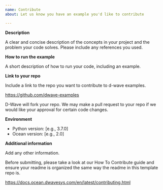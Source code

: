 ```yaml
---
name: Contribute
about: Let us know you have an example you'd like to contribute

---
```


**Description**

A clear and concise description of the concepts in your project and the problem 
your code solves. Please include any references you used. 

**How to run the example**

A short description of how to run your code, including an example. 

**Link to your repo**

Include a link to the repo you want to contribute to d-wave examples.

https://github.com/dwave-examples

D-Wave will fork your repo. We may make a pull request to your repo if we would 
like your approval for certain code changes.

**Environment**
 - Python version: [e.g., 3.7.0]
 - Ocean version: [e.g., 2.0]

**Additional information**

Add any other information.

Before submitting, please take a look at our How To Contribute guide and ensure 
your readme is organized the same way the readme in this template repo is. 

https://docs.ocean.dwavesys.com/en/latest/contributing.html